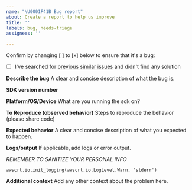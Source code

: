 ```yaml
---
name: "\U0001F41B Bug report"
about: Create a report to help us improve
title: ''
labels: bug, needs-triage
assignees: ''

---
```


Confirm by changing [ ] to [x] below to ensure that it's a bug:
- [ ] I've searched for [previous similar issues](https://github.com/aws/aws-iot-device-sdk-python-v2/issues) and didn't find any solution
  
**Describe the bug**
A clear and concise description of what the bug is.

**SDK version number**

**Platform/OS/Device**
What are you running the sdk on?

**To Reproduce (observed behavior)**
Steps to reproduce the behavior (please share code)

**Expected behavior**
A clear and concise description of what you expected to happen.

**Logs/output**
If applicable, add logs or error output.

*REMEMBER TO SANITIZE YOUR PERSONAL INFO*

```
awscrt.io.init_logging(awscrt.io.LogLevel.Warn, 'stderr')
```

**Additional context**
Add any other context about the problem here.
